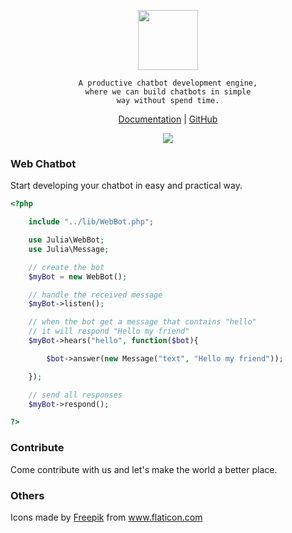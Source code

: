 <p align="center">
	<img src="https://res.cloudinary.com/lilaslab/image/upload/v1588374493/logo_hjvwvb.png" height="96">
</p>

<div align="center">
	
	A productive chatbot development engine,
	where we can build chatbots in simple
	way without spend time.

</div>

<p align="center">
	<a href="https://github.com/assisfery/Julia/tree/master/docs">Documentation</a> |
	<a href="https://github.com/assisfery/Julia">GitHub</a>
</p>

<p align="center">
	<img src="https://res.cloudinary.com/lilaslab/image/upload/v1588375100/chat_byrhim.png">
</p>

### Web Chatbot
Start developing your chatbot in easy and practical way.

```php
<?php

	include "../lib/WebBot.php";

	use Julia\WebBot;
	use Julia\Message;

	// create the bot
	$myBot = new WebBot();

	// handle the received message
	$myBot->listen();

	// when the bot get a message that contains "hello"
	// it will respond "Hello my friend"
	$myBot->hears("hello", function($bot){

		$bot->answer(new Message("text", "Hello my friend"));

	});

	// send all responses
	$myBot->respond();

?>
```

### Contribute
<div>
	Come contribute with us and let's make the world a better place.
</div>

### Others
<div>
	Icons made by
	<a href="https://www.flaticon.com/authors/freepik" title="Freepik">Freepik</a> from <a href="https://www.flaticon.com/" title="Flaticon">www.flaticon.com</a>
</div>